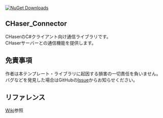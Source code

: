 [![NuGet Downloads](https://img.shields.io/nuget/dt/CHaser_CSharp_Client?label=nuget%20Downloads&color=004880&logo=nuget&style=flat-square)](https://www.nuget.org/packages/CHaser_CSharp_Client/)  

## CHaser_Connector
CHaserのC#クライアント向け通信ライブラリです。  
CHaserサーバーとの通信機能を提供します。

## 免責事項
作者は本テンプレート・ライブラリに起因する損害の一切責任を負いません。  
バグなどを発見した場合はGitHubの[Issue](https://github.com/s1v/CHaser_Connector/issues)からお知らせください。

## リファレンス
[Wiki](https://github.com/s1v/CHaser_Connector/wiki)参照
